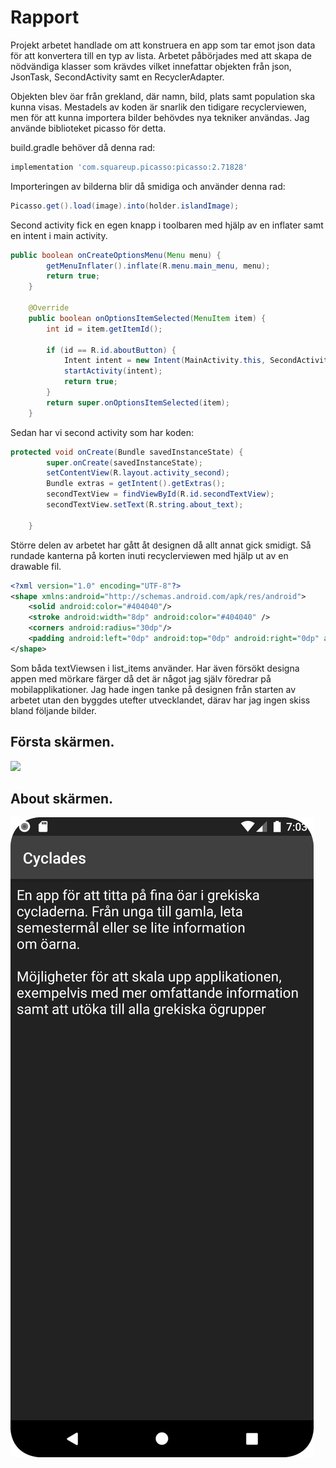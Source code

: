 
# Rapport

Projekt arbetet handlade om att konstruera en app som tar emot json data för att konvertera till en
typ av lista. Arbetet påbörjades med att skapa de nödvändiga klasser som krävdes vilket innefattar
objekten från json, JsonTask, SecondActivity samt en RecyclerAdapter.

Objekten blev öar från grekland, där namn, bild, plats samt population ska kunna visas.
Mestadels av koden är snarlik den tidigare recyclerviewen, men för att kunna importera bilder
behövdes nya tekniker användas. Jag använde biblioteket picasso för detta.

build.gradle behöver då denna rad:
```gradle
implementation 'com.squareup.picasso:picasso:2.71828'
```

Importeringen av bilderna blir då smidiga och använder denna rad:
```java
Picasso.get().load(image).into(holder.islandImage);
```

Second activity fick en egen knapp i toolbaren med hjälp av en inflater samt en intent i main
activity.
```java
public boolean onCreateOptionsMenu(Menu menu) {
        getMenuInflater().inflate(R.menu.main_menu, menu);
        return true;
    }

    @Override
    public boolean onOptionsItemSelected(MenuItem item) {
        int id = item.getItemId();

        if (id == R.id.aboutButton) {
            Intent intent = new Intent(MainActivity.this, SecondActivity.class);
            startActivity(intent);
            return true;
        }
        return super.onOptionsItemSelected(item);
    }
```

Sedan har vi second activity som har koden:
```java
protected void onCreate(Bundle savedInstanceState) {
        super.onCreate(savedInstanceState);
        setContentView(R.layout.activity_second);
        Bundle extras = getIntent().getExtras();
        secondTextView = findViewById(R.id.secondTextView);
        secondTextView.setText(R.string.about_text);

    }
```

Större delen av arbetet har gått åt designen då allt annat gick smidigt. Så rundade kanterna på
korten inuti recyclerviewen med hjälp ut av en drawable fil.
```xml
<?xml version="1.0" encoding="UTF-8"?>
<shape xmlns:android="http://schemas.android.com/apk/res/android">
    <solid android:color="#404040"/>
    <stroke android:width="8dp" android:color="#404040" />
    <corners android:radius="30dp"/>
    <padding android:left="0dp" android:top="0dp" android:right="0dp" android:bottom="0dp" />
</shape>
```

Som båda textViewsen i list_items använder. Har även försökt designa appen med mörkare färger
då det är något jag själv föredrar på mobilapplikationer.
Jag hade ingen tanke på designen från starten av arbetet utan den byggdes utefter utvecklandet,
därav har jag ingen skiss bland följande bilder.

## Första skärmen.
![](Screenshot1.png)

## About skärmen.
![](Screenshot2.png)